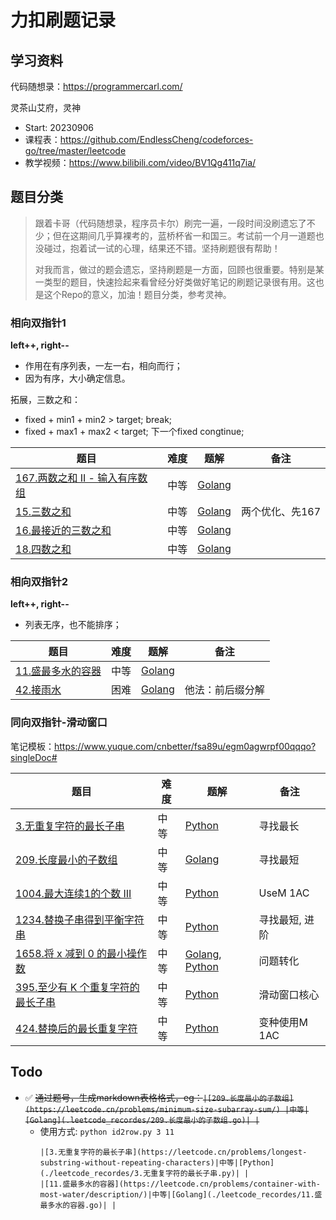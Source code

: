 # 力扣刷题记录
 
## 学习资料

代码随想录：https://programmercarl.com/

灵茶山艾府，灵神
- Start: 20230906
- 课程表：https://github.com/EndlessCheng/codeforces-go/tree/master/leetcode
- 教学视频：https://www.bilibili.com/video/BV1Qg411q7ia/

## 题目分类
> 跟着卡哥（代码随想录，程序员卡尔）刷完一遍，一段时间没刷遗忘了不少；但在这期间几乎算裸考的，蓝桥杯省一和国三。考试前一个月一道题也没碰过，抱着试一试的心理，结果还不错。坚持刷题很有帮助！
> 
>对我而言，做过的题会遗忘，坚持刷题是一方面，回顾也很重要。特别是某一类型的题目，快速捡起来看曾经分好类做好笔记的刷题记录很有用。这也是这个Repo的意义，加油！题目分类，参考灵神。

### 相向双指针1

**left++, right--**
- 作用在有序列表，一左一右，相向而行；
- 因为有序，大小确定信息。

拓展，三数之和：
- fixed + min1 + min2 > target; break;
- fixed + max1 + max2 < target; 下一个fixed congtinue;

|  题目   |难度| 题解  | 备注 |
|  ----  | ---- |----  | ----|
| [167.两数之和 II - 输入有序数组](https://leetcode.cn/problems/two-sum-ii-input-array-is-sorted/) | 中等 | [Golang](./leetcode_recordes/167.两数之和-ii-输入有序数组.go) |      |
| [15.三数之和](https://leetcode.cn/problems/3sum/description/) | 中等 | [Golang](./leetcode_recordes/15.三数之和.go)| 两个优化、先167 |
|[16.最接近的三数之和](https://leetcode.cn/problems/3sum-closest/description/)|中等|[Golang](./leetcode_recordes/16.最接近的三数之和.go)| |
|[18.四数之和](https://leetcode.cn/problems/4sum/)|中等|[Golang](./leetcode_recordes/18.四数之和.go)| |


### 相向双指针2

**left++, right--**
- 列表无序，也不能排序；

|  题目   |难度| 题解  | 备注 |
|  ----  | ---- |----  | ----|
| [11.盛最多水的容器](https://leetcode.cn/problems/container-with-most-water/description/) |中等 |[Golang](./leetcode_recordes/11.盛最多水的容器.go)| |
|[42.接雨水](https://leetcode.cn/problems/trapping-rain-water/description/) |困难|[Golang](./leetcode_recordes/42.接雨水.go)|他法：前后缀分解|


### 同向双指针-滑动窗口
笔记模板：https://www.yuque.com/cnbetter/fsa89u/egm0agwrpf00qqqo?singleDoc#

|  题目   |难度| 题解  | 备注 |
|  ----  | ---- |----  | ----|
|[3.无重复字符的最长子串](https://leetcode.cn/problems/longest-substring-without-repeating-characters/) |中等 |[Python](./leetcode_recordes/3.无重复字符的最长子串.py)| 寻找最长 |
|[209.长度最小的子数组](https://leetcode.cn/problems/minimum-size-subarray-sum/) |中等|[Golang](./leetcode_recordes/209.长度最小的子数组.go)| 寻找最短 |
|[1004.最大连续1的个数 III](https://leetcode.cn/problems/max-consecutive-ones-iii)|中等| [Python](./leetcode_recordes/1004.最大连续-1-的个数-iii.py) |UseM 1AC|
|[1234.替换子串得到平衡字符串](https://leetcode.cn/problems/replace-the-substring-for-balanced-string)|中等|[Python](./leetcode_recordes/1234.替换子串得到平衡字符串.py)| 寻找最短, 进阶|
|[1658.将 x 减到 0 的最小操作数](https://leetcode.cn/problems/minimum-operations-to-reduce-x-to-zero)|中等|[Golang](./leetcode_recordes/1658.将-x-减到-0-的最小操作数.go), [Python](./leetcode_recordes/1658.将-x-减到-0-的最小操作数.py)| 问题转化 |
|[395.至少有 K 个重复字符的最长子串](https://leetcode.cn/problems/longest-substring-with-at-least-k-repeating-characters)|中等|[Python](./leetcode_recordes/395.至少有-k-个重复字符的最长子串.py)| 滑动窗口核心 |
|[424.替换后的最长重复字符](https://leetcode.cn/problems/longest-repeating-character-replacement)|中等|[Python](./leetcode_recordes/424.替换后的最长重复字符.py)|变种使用M 1AC|

## Todo
- ✅ ~~通过题号，生成markdown表格格式，eg：`|[209.长度最小的子数组](https://leetcode.cn/problems/minimum-size-subarray-sum/) |中等|[Golang](.leetcode_recordes/209.长度最小的子数组.go)| |`~~
    - 使用方式: `python id2row.py 3 11`
        ```
        |[3.无重复字符的最长子串](https://leetcode.cn/problems/longest-substring-without-repeating-characters)|中等|[Python](./leetcode_recordes/3.无重复字符的最长子串.py)| |
        |[11.盛最多水的容器](https://leetcode.cn/problems/container-with-most-water/description/)|中等|[Golang](./leetcode_recordes/11.盛最多水的容器.go)| |
        ```